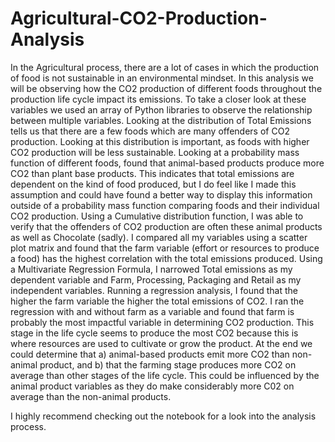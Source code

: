 # Agricultural-CO2-Production-Analysis

In the Agricultural process, there are a lot of cases in which the production of food is not sustainable in an environmental mindset. In this analysis we will be observing how the CO2 production of different foods throughout the production life cycle impact its emissions. To take a closer look at these variables we used an array of Python libraries to observe the relationship between multiple variables. Looking at the distribution of Total Emissions tells us that there are a few foods which are many offenders of CO2 production. Looking at this distribution is important, as foods with higher CO2 production will be less sustainable. Looking at a probability mass function of different foods, found that animal-based products produce more CO2 than plant base products. This indicates that total emissions are dependent on the kind of food produced, but I do feel like I made this assumption and could have found a better way to display this information outside of a probability mass function comparing foods and their individual CO2 production. Using a Cumulative distribution function, I was able to verify that the offenders of CO2 production are often these animal products as well as Chocolate (sadly). I compared all my variables using a scatter plot matrix and found that the farm variable (effort or resources to produce a food) has the highest correlation with the total emissions produced. Using a Multivariate Regression Formula, I narrowed Total emissions as my dependent variable and Farm, Processing, Packaging and Retail as my independent variables. Running a regression analysis, I found that the higher the farm variable the higher the total emissions of CO2. I ran the regression with and without farm as a variable and found that farm is probably the most impactful variable in determining CO2 production. This stage in the life cycle seems to produce the most CO2 because this is where resources are used to cultivate or grow the product. At the end we could determine that a) animal-based products emit more CO2 than non-animal product, and b) that the farming stage produces more CO2 on average than other stages of the life cycle. This could be influenced by the animal product variables as they do make considerably more C02 on average than the non-animal products. 

I highly recommend checking out the notebook for a look into the analysis process.

